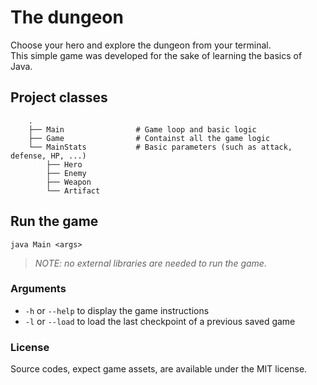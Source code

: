 # The dungeon
 Choose your hero and explore the dungeon from your terminal.<br/>
 This simple game was developed for the sake of learning the basics of Java.

## Project classes
```
    .
    ├── Main                # Game loop and basic logic
    ├── Game                # Containst all the game logic
    └── MainStats           # Basic parameters (such as attack, defense, HP, ...)
        ├── Hero
        ├── Enemy
        ├── Weapon
        └── Artifact
```

## Run the game
`java Main <args>`
> *NOTE: no external libraries are needed to run the game.*

### Arguments
- `-h` or `--help` to display the game instructions
- `-l` or `--load` to load the last checkpoint of a previous saved game

### License
Source codes, expect game assets, are available under the MIT license.
